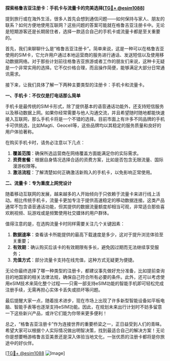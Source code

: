 **探索格鲁吉亚注册卡：手机卡与流量卡的完美选择[[TG💪+ @esim1088](https://t.me/s/esim1088)]**

提到旅行或在海外生活，很多人首先会想到通信问题——如何保持与家人、朋友的联系？如何方便地使用互联网？这些问题的答案可能就在格鲁吉亚注册卡中。无论是短期游客还是长期居住者，选择一款适合自己的手机卡或流量卡都是至关重要的。

首先，我们来聊聊什么是“格鲁吉亚注册卡”。简单来说，这是一种可以在格鲁吉亚使用的SIM卡，它允许用户通过本地运营商的服务进行通话、发送短信以及使用移动数据网络。对于那些计划前往格鲁吉亚旅游或者工作的朋友们来说，这种卡无疑是一个非常实用的选择。它不仅价格合理，而且操作简便，能够满足大部分日常通讯需求。

接下来，让我们具体了解一下两种主要类型的注册卡：手机卡和流量卡。

**一、手机卡：不仅仅是打电话那么简单**

手机卡是最传统的SIM卡形式，除了提供基本的语音通话功能外，还支持短信服务以及移动数据上网。如果你经常需要与他人沟通交流，并且希望随时随地都能快速接入互联网，那么手机卡将是一个不错的选择。目前市面上有许多不同品牌的手机卡可供挑选，比如Magti、Geocell等，这些品牌均以其稳定的服务质量和良好的用户体验著称。

在购买手机卡时，请务必注意以下几点：
1. **覆盖范围**：确保所选运营商在网络覆盖方面能满足你的实际需求。
2. **资费套餐**：根据自身情况选择合适的资费方案，比如是否包含无限流量、国际漫游权限等。
3. **激活流程**：了解清楚如何正确激活新购入的手机卡，以免影响正常使用。

**二、流量卡：专为重度上网党设计**

随着移动互联网的发展，越来越多的人开始倾向于只依赖于流量卡来进行线上活动。相比传统手机卡，流量卡更加专注于提供高速稳定的移动数据连接。这类产品通常不包含语音通话功能，但其提供的数据流量额度却相当可观，非常适合那些喜欢刷视频、玩游戏或是频繁使用社交媒体的用户群体。

值得注意的是，在选购流量卡时同样需要关注几个关键因素：
1. **数据速率**：查看该卡所能提供的最高下载速度是多少，这对于提升浏览体验至关重要；
2. **有效期**：确认购买后该卡的有效期限有多长，避免因过期而无法继续享受服务；
3. **充值方式**：部分流量卡支持在线充值，这种方式无疑更为便捷。

无论你最终选择了哪一种类型的注册卡，都建议事先做好充分准备，比如提前查询目的地国家的相关法律法规，确保自己符合所有必要的条件。此外，还可以考虑使用eSIM技术来简化整个过程——只需一部支持eSIM功能的智能手机即可轻松完成注册手续，无需再担心实体卡丢失或损坏等问题。

最后提醒大家一点，随着技术进步，现在市场上出现了许多新型智能设备如平板电脑、智能手表等也逐渐支持eSIM功能。因此，在规划未来出行计划时不妨多留意一下这些新兴产品，或许它们能为你带来更多便利！

总之，“格鲁吉亚注册卡”作为连接世界的重要桥梁之一，正日益受到人们的青睐。希望大家可以根据个人实际情况做出明智决策，找到最适合自己的解决方案！无论你是想要畅游格鲁吉亚美景还是深入体验当地文化，一张优质的注册卡都将是你旅途中的好伙伴。

[[TG💪+ @esim1088](https://t.me/s/esim1088) ![Image](https://i.postimg.cc/4NQfJmqS/Snipaste-2025-05-13-00-14-12.png)]